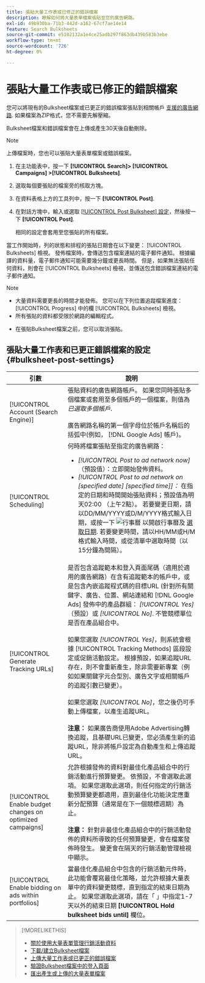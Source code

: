 ```yaml
---
title: 張貼大量工作表或已修正的錯誤檔案
description: 瞭解如何將大量表單檔案張貼至您的廣告網路。
exl-id: 49b930ba-71b3-442d-a162-67cf7ae14e14
feature: Search Bulksheets
source-git-commit: e5102132a1e4ce25adb297f863db439b583b3ebe
workflow-type: tm+mt
source-wordcount: '726'
ht-degree: 0%

---
```


# 張貼大量工作表或已修正的錯誤檔案

您可以將現有的Bulksheet檔案或已更正的錯誤檔案張貼到相關帳戶 [支援的廣告網路](bulksheet-about.md#bulksheet-functionality-by-network). 如果檔案為ZIP格式，您不需要先解壓縮。

Bulksheet檔案和錯誤檔案會在上傳或產生30天後自動刪除。

>[!NOTE]
>上傳檔案時，您也可以張貼大量表單檔案或錯誤檔案。

1. 在主功能表中，按一下 **[!UICONTROL Search]> [!UICONTROL Campaigns] >[!UICONTROL Bulksheets]**.

1. 選取每個要張貼的檔案旁的核取方塊。

1. 在資料表格上方的工具列中，按一下 **[!UICONTROL Post]**.

1. 在對話方塊中，輸入或選取 [[!UICONTROL Post Bulksheet] 設定](#bulksheet-post-settings)，然後按一下 **[!UICONTROL Post]**.

   相同的設定會套用至您張貼的所有檔案。

當工作開始時，列的狀態和排程的張貼日期會在以下變更： [!UICONTROL Bulksheets] 檢視。 發佈檔案時，會傳送包含檔案連結的電子郵件通知。 根據編譯的資料量，電子郵件通知可能需要幾分鐘或更長時間。 但是，如果無法張貼任何資料，則會在 [!UICONTROL Bulksheets] 檢視，並傳送包含錯誤檔案連結的電子郵件通知。

>[!NOTE]
>
>* 大量資料需要更長的時間才能發佈。 您可以在下列位置追蹤檔案進度： [!UICONTROL Progress] 中的欄 [!UICONTROL Bulksheets] 檢視。
>* 所有張貼的資料都受限於網路的編輯程式。
* 在張貼Bulksheet檔案之前，您可以取消張貼。

## 張貼大量工作表和已更正錯誤檔案的設定 {#bulksheet-post-settings}

| 引數 | 說明 |
|----|----|
| [!UICONTROL Account (Search Engine)] | 張貼資料的廣告網路帳戶。 如果您同時張貼多個檔案或套用至多個帳戶的一個檔案，則值為 <i>已選取多個帳戶</i>.<br><br>廣告網路名稱的第一個字母位於帳戶名稱后的括弧中(例如， [!DNL Google Ads] 帳戶)。 |
| [!UICONTROL Scheduling] | 何時將檔案張貼至指定的廣告網路：<ul><li><i>[!UICONTROL Post to ad network now]</i> （預設值）：立即開始發佈資料。</li><li><i>[!UICONTROL Post to ad network on \[specified date\] \[specified time\]]：</i> 在指定的日期和時間開始張貼資料；預設值為明天02:00 （上午2點）。 若要變更日期，請以DD/MM/YYYY或D/M/YYYY格式輸入日期，或按一下 ![行事曆](assets/calendar.png "行事曆") 以開啟行事曆及 [選取日期](/help/search-social-commerce/common-tasks/navigation-editing-selection/calendar.md). 若要變更時間，請以HH/MM或H/M格式輸入時間，或從清單中選取時間（以15分鐘為間隔）。</li></ul> |
| [!UICONTROL Generate Tracking URLs] | 是否包含追蹤範本和登入頁面尾碼（適用於適用的廣告網路）在含有追蹤範本的帳戶中，或是包含內嵌追蹤程式碼的目標URL (針對所有關鍵字、廣告、位置、網站連結和 [!DNL Google Ads] 發佈中的產品群組： <i>[!UICONTROL Yes]</i> （預設）或 <i>[!UICONTROL No]</i>. 不管競標單位是否在產品組合中。<br><br>如果您選取 <i>[!UICONTROL Yes]</i>，則系統會根據 [!UICONTROL Tracking Methods] 區段設定或促銷活動設定。 根據預設，如果追蹤URL存在，則不會重新產生，除非需要新專案（例如如果關鍵字元合型別、廣告文字或相關帳戶的追蹤引數已變更）。<br><br>如果您選取 <i>[!UICONTROL No]</i>，您之後仍可手動上傳檔案，以產生追蹤URL。<br><br><b>注意：</b> 如果廣告商使用Adobe Advertising轉換追蹤，且基礎URL已變更，您必須產生新的追蹤URL，除非將帳戶設定為自動產生和上傳追蹤URL。 |
| [!UICONTROL Enable budget changes on optimized campaigns] | 允許根據發佈的資料對最佳化產品組合中的行銷活動進行預算變更。 依預設，不會選取此選項。 如果您選取此選項，則任何指定的行銷活動預算變更都適用，直到最佳化功能決定應重新分配預算（通常是在下一個競標週期）為止。<br><br><b>注意：</b> 針對非最佳化產品組合中的行銷活動發佈的資料所導致的任何預算變更，會在檔案發佈時發生。 變更會在隔天的行銷活動管理檢視中顯示。 |
| [!UICONTROL Enable bidding on ads within portfolios] | 當最佳化產品組合中包含的行銷活動元件時，此功能會覆寫最佳化策略，並允許根據大量表單中的資料變更競標，直到指定的結束日期為止。 如果您選取此選項，請在「 」中指定1-7天以外的結束日期 **[!UICONTROL Hold bulksheet bids until]** 欄位。 |

>[!MORELIKETHIS]
>
>* [關於使用大量表單管理行銷活動資料](bulksheet-about.md)
>* [下載/建立Bulksheet檔案](bulksheet-download.md)
>* [上傳大量工作表或已更正的錯誤檔案](bulksheet-upload.md)
>* [驗證Bulksheet檔案中的登入頁面](bulksheet-validate-landing-pages.md)
>* [匯出產生或上傳的大量表單檔案](bulksheet-export.md)
